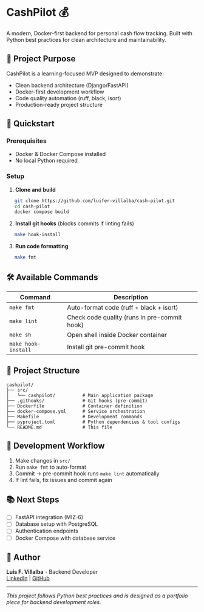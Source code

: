 # CashPilot 💰

A modern, Docker-first backend for personal cash flow tracking. Built with Python best practices for clean architecture and maintainability.

## 🎯 Project Purpose

CashPilot is a learning-focused MVP designed to demonstrate:
- Clean backend architecture (Django/FastAPI)
- Docker-first development workflow
- Code quality automation (ruff, black, isort)
- Production-ready project structure

## 🚀 Quickstart

### Prerequisites
- Docker & Docker Compose installed
- No local Python required

### Setup

1. **Clone and build**
```bash
   git clone https://github.com/luifer-villalba/cash-pilot.git
   cd cash-pilot
   docker compose build
```

2. **Install git hooks** (blocks commits if linting fails)
```bash
   make hook-install
```

3. **Run code formatting**
```bash
   make fmt
```

## 🛠️ Available Commands

| Command | Description |
|---------|-------------|
| `make fmt` | Auto-format code (ruff + black + isort) |
| `make lint` | Check code quality (runs in pre-commit hook) |
| `make sh` | Open shell inside Docker container |
| `make hook-install` | Install git pre-commit hook |

## 📁 Project Structure
```
cashpilot/
├── src/
│   └── cashpilot/          # Main application package
├── .githooks/              # Git hooks (pre-commit)
├── Dockerfile              # Container definition
├── docker-compose.yml      # Service orchestration
├── Makefile                # Development commands
├── pyproject.toml          # Python dependencies & tool configs
└── README.md               # This file
```

## 🔄 Development Workflow

1. Make changes in `src/`
2. Run `make fmt` to auto-format
3. Commit → pre-commit hook runs `make lint` automatically
4. If lint fails, fix issues and commit again

## 📚 Next Steps

- [ ] FastAPI integration (MIZ-6)
- [ ] Database setup with PostgreSQL
- [ ] Authentication endpoints
- [ ] Docker Compose with database service

## 👤 Author

**Luis F. Villalba** - Backend Developer  
[LinkedIn](https://linkedin.com/in/luis-fernando-villalba) | [GitHub](https://github.com/luifer-villalba)

---

*This project follows Python best practices and is designed as a portfolio piece for backend development roles.*